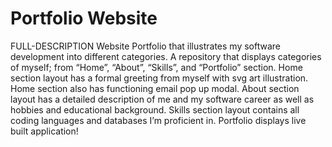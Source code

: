 # Portfolio Website
FULL-DESCRIPTION
Website Portfolio that illustrates my software development into different categories. A repository that displays categories of myself; from “Home”, “About”, “Skills”, and “Portfolio” section.
Home section layout has a formal greeting from myself with svg art illustration. Home section also has functioning email pop up modal.
About section layout has a detailed description of me and my software career as well as hobbies and educational background.
Skills section layout contains all coding languages and databases I’m proficient in.
Portfolio displays live built application!  
